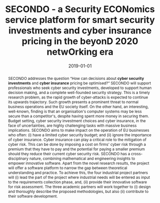 ---
title: "SECONDO - a Security ECONomics service platform for smart security investments and cyber insurance pricing in the beyonD 2020 netwOrking era"
abstract: "SECONDO addresses the question “How can decisions about **cyber security investments** and **cyber insurance** pricing be optimised?” SECONDO will support professionals who seek cyber security investments, developed to support human decision making, and a complete well-founded security strategy. This is a timely research problem, as the rapid growth of cyber-attacks is expected to continue its upwards trajectory. Such growth presents a prominent threat to normal business operations and the EU society itself. On the other hand, an interesting, well-known, finding is that an organisation's computer systems may be less secure than a competitor's, despite having spent more money in securing them. Budget setting, cyber security investment choices and cyber insurance, in the face of uncertainties, are highly challenging tasks with massive business implications. SECONDO aims to make impact on the operation of EU businesses who often: (i) have a limited cyber security budget; and (ii) ignore the importance of cyber insurance. Cyber insurance can play a critical role to the mitigation of cyber risk. This can be done by imposing a cost on firms' cyber risk through a premium that they have to pay and the potential for paying a smaller premium should they reduce their current cyber security risk. SECONDO has a cross-disciplinary nature, combining mathematical and engineering insights to empower innovative software. Apart from the novel research results, the project will offer a software platform to narrow the gap between theoretical understanding and practice. To achieve this, the four industrial project partners will (i) lead the part of the project where industrial needs will be entered as input to the requirements collection phase, and, (ii) provide their innovative software for risk assessment. The three academic partners will work together to (i) design and thoroughly describe the proposed methodologies, but also (ii) contribute to their software development."
collection: projects
permalink: /project/secondo
date: 2019-01-01
citation: '<b>Role</b>: P.I., University of Surrey, University of Greenwich.<br>
<b>Research topics:</b> Cyber insurance.<br>
<b>Team members:</b> Sakshyam Panda (PhD researcher).<br> 
<b>Funder:</b> <a href = "https://commission.europa.eu/index_en">European Commission</a> as part of the <a href = "https://cinea.ec.europa.eu/programmes/horizon-europe/h2020-programme_en">H2020 programme</a> with Grant agreement ID 823997.<br>
<i class="fas fa-fw fa-link zoom" aria-hidden="true"></i><a href = "https://curex-project.eu">project website</a>
<i class="fas fa-fw fa-link zoom" aria-hidden="true"></i><a href = "https://cordis.europa.eu/project/id/823997">cordis</a>'
---